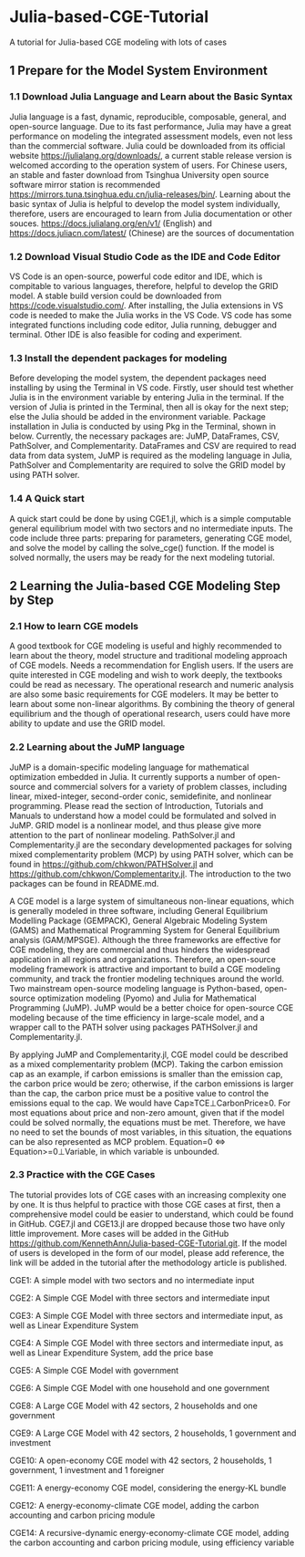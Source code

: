 # Julia-based-CGE-Tutorial
A tutorial for Julia-based CGE modeling with lots of cases

## 1 Prepare for the Model System Environment
### 1.1 Download Julia Language and Learn about the Basic Syntax 
Julia language is a fast, dynamic, reproducible, composable, general, and open-source language. Due to its fast performance, Julia may have a great performance on modeling the integrated assessment models, even not less than the commercial software.
Julia could be downloaded from its official website https://julialang.org/downloads/, a current stable release version is welcomed according to the operation system of users.  For Chinese users, an stable and faster download from Tsinghua University open source software mirror station is recommended https://mirrors.tuna.tsinghua.edu.cn/julia-releases/bin/. 
Learning about the basic syntax of Julia is helpful to develop the model system individually, therefore, users are encouraged to learn from Julia documentation or other souces. https://docs.julialang.org/en/v1/ (English) and https://docs.juliacn.com/latest/ (Chinese) are the sources of documentation

### 1.2 Download Visual Studio Code as the IDE and Code Editor
VS Code is an open-source, powerful code editor and IDE, which is compitable to various languages, therefore, helpful to develop the GRID model.  A stable build version could be downloaded from https://code.visualstudio.com/. After installing, the Julia extensions in VS code is needed to make the Julia works in the VS Code. VS code has some integrated functions including code editor, Julia running, debugger and terminal. Other IDE is also feasible for coding and experiment.

### 1.3 Install the dependent packages for modeling
Before developing the model system, the dependent packages need installing by using the Terminal in VS code. Firstly, user should test whether Julia is in the environment variable by entering Julia in the terminal. If the version of Julia is printed in the Terminal, then all is okay for the next step; else the Julia should be added in the environment variable.
Package installation in Julia is conducted by using Pkg in the Terminal, shown in below. Currently, the necessary packages are: JuMP, DataFrames, CSV, PathSolver, and Complementarity. DataFrames and CSV are required to read data from data system, JuMP is required as the modeling language in Julia, PathSolver and Complementarity are required to solve the GRID model by using PATH solver.

### 1.4 A Quick start
A quick start could be done by using CGE1.jl, which is a simple computable general equilibrium model with two sectors and no intermediate inputs. The code include three parts: preparing for parameters, generating CGE model, and solve the model by calling the solve_cge() function. If the model is solved normally, the users may be ready for the next modeling tutorial.

## 2 Learning the Julia-based CGE Modeling Step by Step
### 2.1 How to learn CGE models
A good textbook for CGE modeling is useful and highly recommended to learn about the theory, model structure and traditional modeling approach of CGE models. Needs a recommendation for English users. If the users are quite interested in CGE modeling and wish to work deeply, the textbooks could be read as necessary. The operational research and numeric analysis are also some basic requirements for CGE modelers. It may be better to learn about some non-linear algorithms. By combining the theory of general equilibrium and the though of operational research, users could have more ability to update and use the GRID model. 

### 2.2 Learning about the JuMP language
 JuMP is a domain-specific modeling language for mathematical optimization embedded in Julia. It currently supports a number of open-source and commercial solvers for a variety of problem classes, including linear, mixed-integer, second-order conic, semidefinite, and nonlinear programming. Please read the section of Introduction, Tutorials and Manuals to understand how a model could be formulated and solved in JuMP. GRID model is a nonlinear model, and thus please give more attention to the part of nonlinear modeling. PathSolver.jl and Complementarity.jl are the secondary developmented packages for solving mixed complementarity problem (MCP) by using PATH solver, which can be found in https://github.com/chkwon/PATHSolver.jl and 
https://github.com/chkwon/Complementarity.jl.  The introduction to the two packages can be found in README.md.

 A CGE model is a large system of simultaneous non-linear equations, which is generally modeled in three software, including General Equilibrium Modelling Package (GEMPACK), General Algebraic Modeling System (GAMS) and Mathematical Programming System for General Equilibrium analysis (GAM/MPSGE). Although the three frameworks are effective for CGE modeling, they are commercial and thus hinders the widespread application in all regions and organizations. Therefore, an open-source modeling framework is attractive and important to build a CGE modeling community, and track the frontier modeling techniques around the world. Two mainstream open-source modeling language is Python-based, open-source optimization modeling (Pyomo) and Julia for Mathematical Programming (JuMP). JuMP would be a better choice for open-source CGE modeling because of the time efficiency in large-scale model, and a wrapper call to the PATH solver using packages PATHSolver.jl and Complementarity.jl.
 
 By applying JuMP and Complementarity.jl, CGE model could be described as a mixed complementarity problem (MCP). Taking the carbon emission cap as an example, if carbon emissions is smaller than the emission cap, the carbon price would be zero; otherwise, if the carbon emissions is larger than the cap, the carbon price must be a positive value to control the emissions equal to the cap. We would have Cap≥TCE⊥CarbonPrice≥0. For most equations about price and non-zero amount, given that if the model could be solved normally, the equations must be met. Therefore, we have no need to set the bounds of most variables, in this situation, the equations can be also represented as MCP problem. Equation=0  <=>    Equation>=0⊥Variable, in which variable is unbounded.

### 2.3 Practice with the CGE Cases
The tutorial provides lots of CGE cases with an increasing complexity one by one. It is thus helpful to practice with those CGE cases at first, then a comprehensive model could be easier to understand, which could be found in GitHub. CGE7.jl and CGE13.jl are dropped because those two have only little improvement. More cases will be added in the GitHub https://github.com/KennethAnn/Julia-based-CGE-Tutorial.git. If the model of users is developed in the form of our model, please add reference, the link will be added in the tutorial after the methodology article is published.

CGE1: A simple model with two sectors and no intermediate input

CGE2: A Simple CGE Model with three sectors and intermediate input

CGE3: A Simple CGE Model with three sectors and intermediate input, as well as Linear Expenditure System

CGE4: A Simple CGE Model with three sectors and intermediate input, as well as Linear Expenditure System, add the price base

CGE5: A Simple CGE Model with government

CGE6: A Simple CGE Model with one household and one government

CGE8: A Large CGE Model with 42 sectors, 2 households and one government

CGE9: A Large CGE Model with 42 sectors, 2 households, 1 government and investment

CGE10: A open-economy CGE model with 42 sectors, 2 households, 1 government, 1 investment and 1 foreigner

CGE11: A energy-economy CGE model, considering the energy-KL bundle

CGE12: A energy-economy-climate CGE model, adding the carbon accounting and carbon pricing module

CGE14: A recursive-dynamic energy-economy-climate CGE model, adding the carbon accounting and carbon pricing module, using efficiency variable
